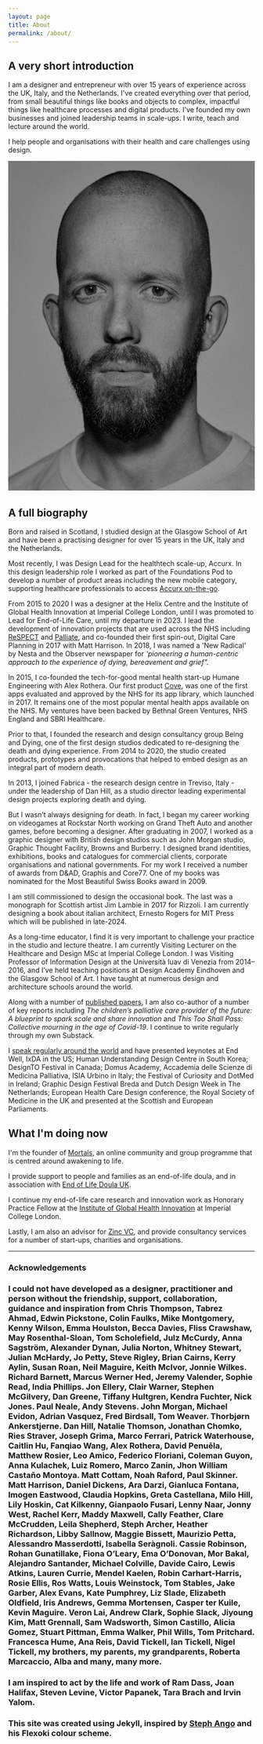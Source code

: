 ```yaml
---
layout: page
title: About
permalink: /about/
---
```


## A very short introduction

I am a designer and entrepreneur with over 15 years of experience across the UK, Italy, and the Netherlands. I've created everything over that period, from small beautiful things like books and objects to complex, impactful things like healthcare processes and digital products. I've founded my own businesses and joined leadership teams in scale-ups. I write, teach and lecture around the world.  

I help people and organisations with their health and care challenges using design.

![ivor](/images/ivor-fabrica.jpeg)

## A full biography

Born and raised in Scotland, I studied design at the Glasgow School of Art and have been a practising designer for over 15 years in the UK, Italy and the Netherlands. 

Most recently, I was Design Lead for the healthtech scale-up, Accurx. In this design leadership role I worked as part of the Foundations Pod to develop a number of product areas including the new mobile category, supporting healthcare professionals to access [Accurx on-the-go](/accurx).

From 2015 to 2020 I was a designer at the Helix Centre and the Institute of Global Health Innovation at Imperial College London, until I was promoted to Lead for End-of-Life Care, until my departure in 2023. I lead the development of innovation projects that are used across the NHS including [ReSPECT](/respect) and [Palliate](/palliate), and co-founded their first spin-out, Digital Care Planning in 2017 with Matt Harrison. In 2018, I was named a 'New Radical' by Nesta and the Observer newspaper for *'pioneering a human-centric approach to the experience of dying, bereavement and grief".*

In 2015, I co-founded the tech-for-good mental health start-up Humane Engineering with Alex Rothera. Our first product [Cove](/cove), was one of the first apps evaluated and approved by the NHS for its app library, which launched in 2017. It remains one of the most popular mental health apps available on the NHS. My ventures have been backed by Bethnal Green Ventures, NHS England and SBRI Healthcare.

Prior to that, I founded the research and design consultancy group Being and Dying, one of the first design studios dedicated to re-designing the death and dying experience. From 2014 to 2020, the studio created products, prototypes and provocations that helped to embed design as an integral part of modern death.

In 2013, I joined Fabrica - the research design centre in Treviso, Italy - under the leadership of Dan Hill, as a studio director leading experimental design projects exploring death and dying.

But I wasn’t always designing for death. In fact, I began my career working on videogames at Rockstar North working on Grand Theft Auto and another games, before becoming a designer. After graduating in 2007, I worked as a graphic designer with British design studios such as John Morgan studio, Graphic Thought Facility, Browns and Burberry. I designed brand identities, exhibitions, books and catalogues for commercial clients, corporate organisations and national governments. For my work I received a number of awards from D&AD, Graphis and Core77. One of my books was nominated for the Most Beautiful Swiss Books award in 2009. 

I am still commissioned to design the occasional book. The last was a monograph for Scottish artist Jim Lambie in 2017 for Rizzoli. I am currently designing a book about italian architect, Ernesto Rogers for MIT Press which will be published in late-2024.

As a long-time educator, I find it is very important to challenge your practice in the studio and lecture theatre. I am currently Visiting Lecturer on the Healthcare and Design MSc at Imperial College London. I was Visiting Professor of Information Design at the Università Iuav di Venezia from 2014–2016, and I’ve held teaching positions at Design Academy Eindhoven and the Glasgow School of Art. I have taught at numerous design and architecture schools around the world.

Along with a number of [published papers](/writing), I am also co-author of a number of key reports including *The children’s palliative care provider of the future: A blueprint to spark scale and share innovation* and *This Too Shall Pass: Collective mourning in the age of Covid-19*. I continue to write regularly through my own Substack.

I [speak regularly around the world](/talks) and have presented keynotes at End Well, IxDA in the US; Human Understanding Design Centre in South Korea; DesignTO Festival in Canada; Domus Academy, Accademia delle Scienze di Medicina Palliativa, ISIA Urbino in Italy; the Festival of Curiosity and DotMed in Ireland; Graphic Design Festival Breda and Dutch Design Week in The Netherlands; European Health Care Design conference, the Royal Society of Medicine in the UK and presented at the Scottish and European Parliaments.

## What I'm doing now

I'm the founder of [Mortals](http://mortals.community), an online community and group programme that is centred around awakening to life. 

I provide support to people and families as an end-of-life doula, and in association with [End of Life Doula UK](https://eol-doula.uk). 

I continue my end-of-life care research and innovation work as Honorary Practice Fellow at the [Institute of Global Health Innovation](https://www.imperial.ac.uk/global-health-innovation/) at Imperial College London.

Lastly, I am also an advisor for [Zinc VC](https://www.zinc.vc), and provide consultancy services for a number of start-ups, charities and organisations.

---

### Acknowledgements   
### I could not have developed as a designer, practitioner and person without the friendship, support, collaboration, guidance and inspiration from Chris Thompson, Tabrez Ahmad, Edwin Pickstone, Colin Faulks, Mike Montgomery, Kenny Wilson, Emma Houlston, Becca Davies, Fliss Crawshaw, May Rosenthal-Sloan, Tom Scholefield, Julz McCurdy, Anna Sagström, Alexander Dynan, Julia Norton, Whitney Stewart, Julian McHardy, Jo Petty, Steve Rigley, Brian Cairns, Kerry Aylin, Susan Roan, Neil Maguire, Keith McIvor, Jonnie Wilkes. Richard Barnett, Marcus Werner Hed, Jeremy Valender, Sophie Read, India Phillips. Jon Ellery, Clair Warner, Stephen McGilvery, Dan Greene, Tiffany Hultgren, Kendra Fuchter, Nick Jones. Paul Neale, Andy Stevens. John Morgan, Michael Evidon, Adrian Vasquez, Fred Birdsall, Tom Weaver. Thorbjørn Ankerstjerne. Dan Hill, Natalie Thomson, Jonathan Chomko, Ries Straver, Joseph Grima, Marco Ferrari, Patrick Waterhouse, Caitlin Hu, Fanqiao Wang, Alex Rothera, David Penuēla, Matthew Rosier, Leo Amico, Federico Floriani, Coleman Guyon, Anna Kulachek, Luiz Romero, Marco Zanin, Jhon William Castaño Montoya. Matt Cottam, Noah Raford, Paul Skinner. Matt Harrison, Daniel Dickens, Ara Darzi, Gianluca Fontana, Imogen Eastwood, Claudia Hopkins, Greta Castellana, Milo Hill, Lily Hoskin, Cat Kilkenny, Gianpaolo Fusari, Lenny Naar, Jonny West, Rachel Kerr, Maddy Maxwell, Cally Feather, Clare McCrudden, Leila Shepherd, Steph Archer, Heather Richardson, Libby Sallnow, Maggie Bissett, Maurizio Petta, Alessandro Masserdotti, Isabella Seràgnoli. Cassie Robinson, Rohan Gunatillake, Fiona O’Leary, Ema O’Donovan, Mor Bakal, Alejandro Santander, Michael Colville, Davide Cairo, Lewis Atkins, Lauren Currie, Mendel Kaelen, Robin Carhart-Harris, Rosie Ellis, Ros Watts, Louis Weinstock, Tom Stables, Jake Garber, Alex Evans, Kate Pumphrey, Liz Slade, Elizabeth Oldfield, Iris Andrews, Gemma Mortensen, Casper ter Kuile, Kevin Maguire. Veron Lai, Andrew Clark, Sophie Slack, Jiyoung Kim, Matt Grennall, Sam Wadsworth, Simon Castillo, Alicia Gomez, Stuart Pittman, Emma Walker, Phil Wills, Tom Pritchard. Francesca Hume, Ana Reis, David Tickell, Ian Tickell, Nigel Tickell, my brothers, my parents, my grandparents, Roberta Marcaccio, Alba and many, many more.  

### I am inspired to act by the life and work of Ram Dass, Joan Halifax, Steven Levine, Victor Papanek, Tara Brach and Irvin Yalom.

### This site was created using Jekyll, inspired by [Steph Ango](https://stephango.com) and his Flexoki colour scheme.

